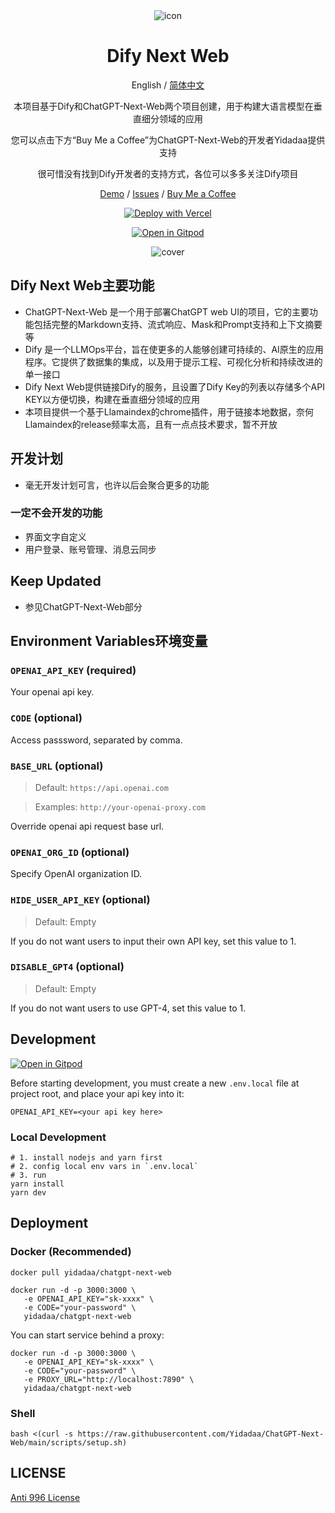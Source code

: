 <div align="center">
<img src="./docs/images/icon.svg" alt="icon"/>

<h1 align="center">Dify Next Web</h1>

English / [简体中文](./README_CN.md)

本项目基于Dify和ChatGPT-Next-Web两个项目创建，用于构建大语言模型在垂直细分领域的应用

您可以点击下方“Buy Me a Coffee”为ChatGPT-Next-Web的开发者Yidadaa提供支持
   
很可惜没有找到Dify开发者的支持方式，各位可以多多关注Dify项目

[Demo](https://chatgpt.nextweb.fun/) / [Issues](https://github.com/Yidadaa/ChatGPT-Next-Web/issues) / [Buy Me a Coffee](https://www.buymeacoffee.com/yidadaa)

[![Deploy with Vercel](https://vercel.com/button)](https://vercel.com/new/clone?repository-url=https%3A%2F%2Fgithub.com%2FYidadaa%2FChatGPT-Next-Web&env=OPENAI_API_KEY&env=CODE&project-name=chatgpt-next-web&repository-name=ChatGPT-Next-Web)

[![Open in Gitpod](https://gitpod.io/button/open-in-gitpod.svg)](https://gitpod.io/#https://github.com/Yidadaa/ChatGPT-Next-Web)

![cover](./docs/images/cover.png)

</div>

## Dify Next Web主要功能

- ChatGPT-Next-Web 是一个用于部署ChatGPT web UI的项目，它的主要功能包括完整的Markdown支持、流式响应、Mask和Prompt支持和上下文摘要等
- Dify 是一个LLMOps平台，旨在使更多的人能够创建可持续的、AI原生的应用程序。它提供了数据集的集成，以及用于提示工程、可视化分析和持续改进的单一接口
- Dify Next Web提供链接Dify的服务，且设置了Dify Key的列表以存储多个API KEY以方便切换，构建在垂直细分领域的应用
- 本项目提供一个基于Llamaindex的chrome插件，用于链接本地数据，奈何Llamaindex的release频率太高，且有一点点技术要求，暂不开放


## 开发计划

- 毫无开发计划可言，也许以后会聚合更多的功能

### 一定不会开发的功能

- 界面文字自定义
- 用户登录、账号管理、消息云同步

## Keep Updated

- 参见ChatGPT-Next-Web部分

## Environment Variables环境变量

### `OPENAI_API_KEY` (required)

Your openai api key.

### `CODE` (optional)

Access passsword, separated by comma.

### `BASE_URL` (optional)

> Default: `https://api.openai.com`

> Examples: `http://your-openai-proxy.com`

Override openai api request base url.

### `OPENAI_ORG_ID` (optional)

Specify OpenAI organization ID.

### `HIDE_USER_API_KEY` (optional)

> Default: Empty

If you do not want users to input their own API key, set this value to 1.

### `DISABLE_GPT4` (optional)

> Default: Empty

If you do not want users to use GPT-4, set this value to 1.

## Development

[![Open in Gitpod](https://gitpod.io/button/open-in-gitpod.svg)](https://gitpod.io/#https://github.com/Yidadaa/ChatGPT-Next-Web)

Before starting development, you must create a new `.env.local` file at project root, and place your api key into it:

```
OPENAI_API_KEY=<your api key here>
```

### Local Development

```shell
# 1. install nodejs and yarn first
# 2. config local env vars in `.env.local`
# 3. run
yarn install
yarn dev
```

## Deployment

### Docker (Recommended)

```shell
docker pull yidadaa/chatgpt-next-web

docker run -d -p 3000:3000 \
   -e OPENAI_API_KEY="sk-xxxx" \
   -e CODE="your-password" \
   yidadaa/chatgpt-next-web
```

You can start service behind a proxy:

```shell
docker run -d -p 3000:3000 \
   -e OPENAI_API_KEY="sk-xxxx" \
   -e CODE="your-password" \
   -e PROXY_URL="http://localhost:7890" \
   yidadaa/chatgpt-next-web
```

### Shell

```shell
bash <(curl -s https://raw.githubusercontent.com/Yidadaa/ChatGPT-Next-Web/main/scripts/setup.sh)
```

## LICENSE

[Anti 996 License](https://github.com/kattgu7/Anti-996-License/blob/master/LICENSE_CN_EN)
